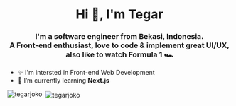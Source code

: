 <h1 align="center">Hi 👋, I'm Tegar</h1>
<h3 align="center">I'm a software engineer from Bekasi, Indonesia.<br>
A Front-end enthusiast, love to code & implement great UI/UX,
also like to watch Formula 1 🏎</h3>


- ✨ I'm intersted in Front-end Web Development
- 🌱 I’m currently learning **Next.js**

<p><img align="left" src="https://github-readme-stats.vercel.app/api/top-langs?username=tegarjoko&count_private=true&show_icons=true&locale=en&layout=compact" alt="tegarjoko" /></p>

<p>&nbsp;<img align="center" src="https://github-readme-stats.vercel.app/api?username=tegarjoko&show_icons=true&locale=en" alt="tegarjoko" /></p>
